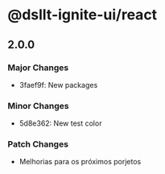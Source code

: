 # @dsllt-ignite-ui/react

## 2.0.0

### Major Changes

- 3faef9f: New packages

### Minor Changes

- 5d8e362: New test color

### Patch Changes

- Melhorias para os próximos porjetos
